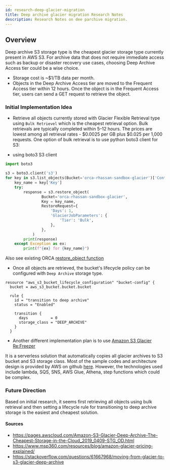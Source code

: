 ```yaml
---
id: research-deep-glacier-migration
title: Deep archive glacier migration Research Notes
description: Research Notes on dee parchive migration.
---
```


## Overview

Deep archive S3 storage type is the cheapest glacier storage type currently present in AWS S3. For archive data that does not require immediate access such as backup or disaster recovery use cases, choosing Deep Archive Access tier could be a wise choice.
- Storage cost is ~$1/TB data per month. 
- Objects in the Deep Archive Access tier are moved to the Frequent Access tier within 12 hours. Once the object is in the Frequent Access tier, users can send a GET request to retrieve the object.



### Initial Implementation Idea

- Retrieve all objects currently stored with Glacier Flexible Retrieval type using `Bulk Retrievel` which is the cheapest retrieval option. Bulk retrievals are typically completed within 5–12 hours. The prices are lowest among all retrieval rates - $0.0025 per GB plus $0.025 per 1,000 requests.
One option of bulk retrieval is to use python boto3 client for S3:

- using boto3 S3 client
```python
import boto3

s3 = boto3.client('s3')
for key in s3.list_objects(Bucket='orca-rhassan-sandbox-glacier')['Contents']:
    key_name = key['Key']
    try:
        response = s3.restore_object(
                Bucket='orca-rhassan-sandbox-glacier',
                Key = key_name,
                RestoreRequest={
                    'Days': 1,
                    'GlacierJobParameters': {
                        'Tier': 'Bulk',
                    },
                },
            )
        print(response)
    except Exception as ex:
        print(f"{ex} for {key_name}")

```
Also see existing ORCA [restore_object function](https://github.com/nasa/cumulus-orca/blob/develop/tasks/request_files/request_files.py#L548)


- Once all objects are retrieved, the bucket's lifecycle policy can be configured with `Deep Archive` storage type. 

```teraform
resource "aws_s3_bucket_lifecycle_configuration" "bucket-config" {
  bucket = aws_s3_bucket.bucket.bucket

  rule {
    id = "transition to deep archive"
    status = "Enabled"

    transition {
      days          = 0
      storage_class = "DEEP_ARCHIVE"
    }
  }

```

- Another different implementation plan is to use [Amazon S3 Glacier Re:Freezer](https://aws.amazon.com/about-aws/whats-new/2021/04/new-aws-solutions-implementation-amazon-s3-glacier-re-freezer/)

It is a serverless solution that automatically copies all glacier archives to S3 bucket and S3 storage class. Most of the sample codes and architecture design is provided by AWS on github [here](https://github.com/awslabs/amazon-s3-glacier-refreezer). However, the technologies used include lambda, SQS, SNS, AWS Glue, Athena, step functions which could be complex.

### Future Direction
Based on initial research, it seems first retrieving all objects using bulk retrieval and then setting a lifecycle rule for transitioning to deep archive storage is the easiest and cheapest solution.

#### Sources
- https://pages.awscloud.com/Amazon-S3-Glacier-Deep-Archive-The-Cheapest-Storage-in-the-Cloud_2019_0409-STG_OD.html
- https://www.msp360.com/resources/blog/amazon-glacier-pricing-explained/
- https://stackoverflow.com/questions/61667968/moving-from-glacier-to-s3-glacier-deep-archive